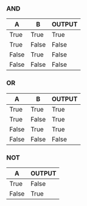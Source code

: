 ### AND

| A | B  | OUTPUT |
| --- | --- | --- |
|  True |  True |  True |
|  True | False | False |
| False |  True | False |
| False | False | False |

### OR 
| A | B  | OUTPUT |
| --- | --- | --- |
|  True |  True |  True |
|  True | False |  True |
| False |  True |  True |
| False | False | False |

### NOT
| A | OUTPUT |
| --- | --- |
|  True | False |
| False |  True |

